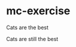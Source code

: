 # mc-exercise

Cats are the best

Cats are still the best

<!-- No, Dogs are the best. -->

<!-- It's obvious, dogs rule. -->


<!-- Tommorow is a sunny day. -->

 

